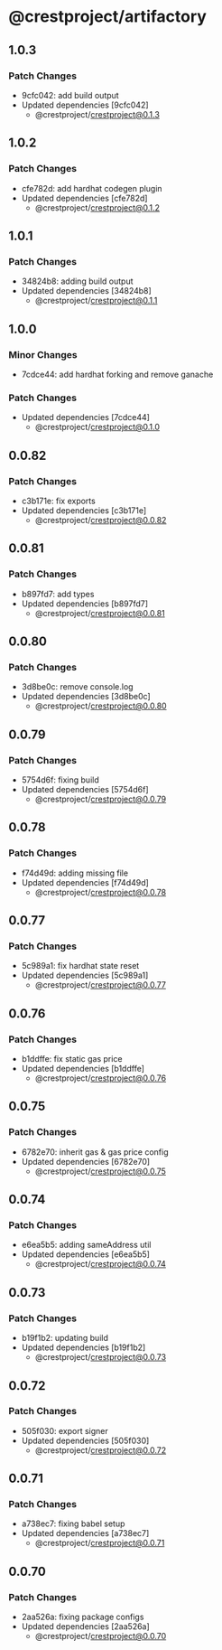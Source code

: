 # @crestproject/artifactory

## 1.0.3

### Patch Changes

- 9cfc042: add build output
- Updated dependencies [9cfc042]
  - @crestproject/crestproject@0.1.3

## 1.0.2

### Patch Changes

- cfe782d: add hardhat codegen plugin
- Updated dependencies [cfe782d]
  - @crestproject/crestproject@0.1.2

## 1.0.1

### Patch Changes

- 34824b8: adding build output
- Updated dependencies [34824b8]
  - @crestproject/crestproject@0.1.1

## 1.0.0

### Minor Changes

- 7cdce44: add hardhat forking and remove ganache

### Patch Changes

- Updated dependencies [7cdce44]
  - @crestproject/crestproject@0.1.0

## 0.0.82

### Patch Changes

- c3b171e: fix exports
- Updated dependencies [c3b171e]
  - @crestproject/crestproject@0.0.82

## 0.0.81

### Patch Changes

- b897fd7: add types
- Updated dependencies [b897fd7]
  - @crestproject/crestproject@0.0.81

## 0.0.80

### Patch Changes

- 3d8be0c: remove console.log
- Updated dependencies [3d8be0c]
  - @crestproject/crestproject@0.0.80

## 0.0.79

### Patch Changes

- 5754d6f: fixing build
- Updated dependencies [5754d6f]
  - @crestproject/crestproject@0.0.79

## 0.0.78

### Patch Changes

- f74d49d: adding missing file
- Updated dependencies [f74d49d]
  - @crestproject/crestproject@0.0.78

## 0.0.77

### Patch Changes

- 5c989a1: fix hardhat state reset
- Updated dependencies [5c989a1]
  - @crestproject/crestproject@0.0.77

## 0.0.76

### Patch Changes

- b1ddffe: fix static gas price
- Updated dependencies [b1ddffe]
  - @crestproject/crestproject@0.0.76

## 0.0.75

### Patch Changes

- 6782e70: inherit gas & gas price config
- Updated dependencies [6782e70]
  - @crestproject/crestproject@0.0.75

## 0.0.74

### Patch Changes

- e6ea5b5: adding sameAddress util
- Updated dependencies [e6ea5b5]
  - @crestproject/crestproject@0.0.74

## 0.0.73

### Patch Changes

- b19f1b2: updating build
- Updated dependencies [b19f1b2]
  - @crestproject/crestproject@0.0.73

## 0.0.72

### Patch Changes

- 505f030: export signer
- Updated dependencies [505f030]
  - @crestproject/crestproject@0.0.72

## 0.0.71

### Patch Changes

- a738ec7: fixing babel setup
- Updated dependencies [a738ec7]
  - @crestproject/crestproject@0.0.71

## 0.0.70

### Patch Changes

- 2aa526a: fixing package configs
- Updated dependencies [2aa526a]
  - @crestproject/crestproject@0.0.70
